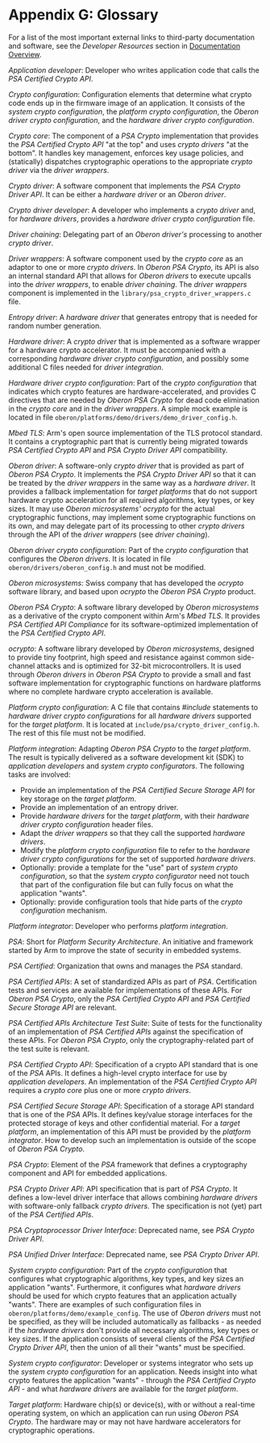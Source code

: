 # Appendix G: Glossary

For a list of the most important external links to third-party documentation and
software, see the _Developer Resources_ section in
[Documentation Overview](Documentation_Overview.md).

_Application developer_: Developer who writes application code that calls the
_PSA Certified Crypto API_.

_Crypto configuration_: Configuration elements that determine what crypto code
ends up in the firmware image of an application. It consists of the _system
crypto configuration_, the _platform crypto configuration_, the _Oberon driver
crypto configuration_, and the _hardware driver crypto configuration_.

_Crypto core_: The component of a _PSA Crypto_ implementation that provides the
_PSA Certified Crypto API_ "at the top" and uses _crypto drivers_ "at the
bottom". It handles key management, enforces key usage policies, and (statically)
dispatches cryptographic operations to the appropriate _crypto driver_ via the
_driver wrappers_.

_Crypto driver_: A software component that implements the _PSA Crypto Driver
API_. It can be either a _hardware driver_ or an _Oberon driver_.

_Crypto driver developer_: A developer who implements a _crypto driver_ and, for
_hardware drivers_, provides a _hardware driver crypto configuration_ file.

_Driver chaining_: Delegating part of an _Oberon driver's_ processing to another
_crypto driver_.

_Driver wrappers_: A software component used by the _crypto core_ as an adaptor
to one or more _crypto drivers_. In _Oberon PSA Crypto_, its API is also an
internal standard API that allows for _Oberon drivers_ to execute upcalls into
the _driver wrappers_, to enable _driver chaining_. The _driver wrappers_
component is implemented in the `library/psa_crypto_driver_wrappers.c` file.

_Entropy driver_: A _hardware driver_ that generates entropy that is needed for
random number generation.

_Hardware driver_: A _crypto driver_ that is implemented as a software wrapper
for a hardware crypto accelerator. It must be accompanied with a corresponding
_hardware driver crypto configuration_, and possibly some additional C files
needed for _driver integration_.

_Hardware driver crypto configuration_: Part of the _crypto configuration_ that
indicates which crypto features are hardware-accelerated, and provides C
directives that are needed by _Oberon PSA Crypto_ for dead code elimination in
the _crypto core_ and in the _driver wrappers_. A simple mock example is located
in file `oberon/platforms/demo/drivers/demo_driver_config.h`.

_Mbed TLS_: Arm's open source implementation of the TLS protocol standard. It
contains a cryptographic part that is currently being migrated towards _PSA
Certified Crypto API_ and _PSA Crypto Driver API_ compatibility.

_Oberon driver_: A software-only _crypto driver_ that is provided as part of
_Oberon PSA Crypto_. It implements the _PSA Crypto Driver API_ so that it can be
treated by the _driver wrappers_ in the same way as a _hardware driver_. It
provides a fallback implementation for _target platforms_ that do not support
hardware crypto acceleration for all required algorithms, key types, or key
sizes. It may use _Oberon microsystems'_ _ocrypto_ for the actual cryptographic
functions, may implement some cryptographic functions on its own, and may
delegate part of its processing to other _crypto drivers_ through the API of
the _driver wrappers_ (see _driver chaining_).

_Oberon driver crypto configuration_: Part of the _crypto configuration_ that
configures the _Oberon drivers_. It is located in file
`oberon/drivers/oberon_config.h` and must not be modified.

_Oberon microsystems_: Swiss company that has developed the _ocrypto_ software
library, and based upon _ocrypto_ the _Oberon PSA Crypto_ product.

_Oberon PSA Crypto_: A software library developed by _Oberon microsystems_ as a
derivative of the crypto component within Arm's _Mbed TLS_. It provides _PSA
Certified API Compliance_ for its software-optimized implementation of the _PSA
Certified Crypto API_.

_ocrypto_: A software library developed by _Oberon microsystems_, designed to
provide tiny footprint, high speed and resistance against common side-channel
attacks and is optimized for 32-bit microcontrollers. It is used through
_Oberon drivers_ in _Oberon PSA Crypto_ to provide a small and fast software
implementation for cryptographic functions on hardware platforms where no
complete hardware crypto acceleration is available.

_Platform crypto configuration_: A C file that contains _#include_ statements to
_hardware driver crypto configurations_ for all _hardware drivers_ supported for
the _target platform_. It is located at `include/psa/crypto_driver_config.h`.
The rest of this file must not be modified.

_Platform integration_: Adapting _Oberon PSA Crypto_ to the _target platform_.
The result is typically delivered as a software development kit (SDK) to
_application developers_ and _system crypto configurators_. The following tasks
are involved:

- Provide an implementation of the _PSA Certified Secure Storage API_ for key
storage on the _target platform_.
- Provide an implementation of an entropy driver.
- Provide _hardware drivers_ for the _target platform_, with their _hardware
driver crypto configuration_ header files.
- Adapt the _driver wrappers_ so that they call the supported _hardware drivers_.
- Modify the _platform crypto configuration_ file to refer to the _hardware
driver crypto configurations_ for the set of supported _hardware drivers_.
- Optionally: provide a template for the "use" part of _system crypto
configuration_, so that the _system crypto configurator_ need not touch that part
of the configuration file but can fully focus on what the application "wants".
- Optionally: provide configuration tools that hide parts of the _crypto
configuration_ mechanism.

_Platform integrator_: Developer who performs _platform integration_.

_PSA_: Short for _Platform Security Architecture_. An initiative and framework
started by Arm to improve the state of security in embedded systems.

_PSA Certified_: Organization that owns and manages the _PSA_ standard.

_PSA Certified APIs_: A set of standardized APIs as part of _PSA_. Certification
tests and services are available for implementations of these APIs. For _Oberon
PSA Crypto_, only the _PSA Certified Crypto API_ and _PSA Certified Secure
Storage API_ are relevant.

_PSA Certified APIs Architecture Test Suite_: Suite of tests for the
functionality of an implementation of _PSA Certified APIs_ against the
specification of these APIs. For _Oberon PSA Crypto_, only the
cryptography-related part of the test suite is relevant.

_PSA Certified Crypto API_: Specification of a crypto API standard that is one of
the _PSA_ APIs. It defines a high-level crypto interface for use by _application
developers_. An implementation of the _PSA Certified Crypto API_ requires a
_crypto core_ plus one or more _crypto drivers_.

_PSA Certified Secure Storage API_: Specification of a storage API standard that
is one of the _PSA_ APIs. It defines key/value storage interfaces for the
protected storage of keys and other confidential material. For a _target
platform_, an implementation of this API must be provided by the _platform
integrator_. How to develop such an implementation is outside of the scope of
_Oberon PSA Crypto_.

_PSA Crypto_: Element of the _PSA_ framework that defines a cryptography
component and API for embedded applications.

_PSA Crypto Driver API_: API specification that is part of _PSA Crypto_. It
defines a low-level driver interface that allows combining _hardware drivers_
with software-only fallback _crypto drivers_. The specification is not (yet)
part of the _PSA Certified APIs_.

_PSA Cryptoprocessor Driver Interface_: Deprecated name, see _PSA Crypto Driver
API_.

_PSA Unified Driver Interface_: Deprecated name, see _PSA Crypto Driver API_.

_System crypto configuration_: Part of the _crypto configuration_ that configures
what cryptographic algorithms, key types, and key sizes an application "wants".
Furthermore, it configures what _hardware drivers_ should be used for which
crypto features that an application actually "wants". There are examples of such
configuration files in `oberon/platforms/demo/example_config`.
The use of _Oberon drivers_ must not be specified, as they will be included
automatically as fallbacks - as needed if the _hardware drivers_ don't provide
all necessary algorithms, key types or key sizes. If the application consists of
several clients of the _PSA Certified Crypto Driver API_, then the union of all
their "wants" must be specified.

_System crypto configurator_: Developer or systems integrator who sets up the
_system crypto configuration_ for an application. Needs insight into what crypto
features the application "wants" - through the _PSA Certified Crypto API_ - and
what _hardware drivers_ are available for the _target platform_.

_Target platform_: Hardware chip(s) or device(s), with or without a real-time
operating system, on which an application can run using _Oberon PSA Crypto_. The
hardware may or may not have hardware accelerators for cryptographic operations.
